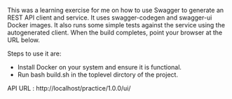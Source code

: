 
This was a learning exercise for me on how to use Swagger to generate an REST API client and service.
It uses swagger-codegen and swagger-ui Docker images. It also runs some simple tests against the service using the autogenerated client. When the build completes, point your browser at the URL below.

Steps to use it are:

- Install Docker on your system and ensure it is functional.
- Run bash build.sh in the toplevel dirctory of the project.

API URL : http://localhost/practice/1.0.0/ui/



